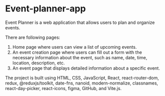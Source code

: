 # Event-planner-app

Event Planner is a web application that allows users to plan and organize events. 

There are following pages:

1. Home page where users can view a list of upcoming events.
2. An event creation page where users can fill out a form with the necessary information about the event, such as name, date, time, location, description, etc.
3. An event page that displays detailed information about a specific event.

The project is built using HTML, CSS, JavaScript, React, react-router-dom, redux, @reduxjs/toolkit, date-fns, nanoid, modern-normalize, classnames, react-day-picker, react-icons, figma, GitHub, and Vite.js.
